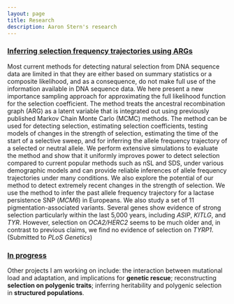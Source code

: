 ```yaml
---
layout: page
title: Research
description: Aaron Stern's research 
---
```


### <u>Inferring selection frequency trajectories using ARGs</u>
Most current methods for detecting natural selection from DNA sequence data are limited in that they are either based on summary statistics or a composite likelihood, and as a consequence, do not make full use of the information available in DNA sequence data. We here present a new importance sampling approach for approximating the full likelihood function for the selection coefficient. The method treats the ancestral recombination graph (ARG) as a latent variable that is integrated out using previously published Markov Chain Monte Carlo (MCMC) methods. The method can be used for detecting selection, estimating selection coefficients, testing models of changes in the strength of selection, estimating the time of the start of a selective sweep, and for inferring the allele frequency trajectory of a selected or neutral allele. We perform extensive simulations to evaluate the method and show that it uniformly improves power to detect selection compared to current popular methods such as nSL and SDS, under various demographic models and can provide reliable inferences of allele frequency trajectories under many conditions. We also explore the potential of our method to detect extremely recent changes in the strength of selection. We use the method to infer the past allele frequency trajectory for a lactase persistence SNP (<i>MCM6</i>) in Europeans. We also study a set of 11 pigmentation-associated variants.  Several genes show evidence of strong selection particularly within the last 5,000 years, including <i>ASIP</i>, <i>KITLG</i>, and <i>TYR</i>. However, selection on <i>OCA2/HERC2</i> seems to be much older and, in contrast to previous claims, we find no evidence of selection on <i>TYRP1</i>. (Submitted to <i>PLoS Genetics</i>)

### <u>In progress</u>
Other projects I am working on include: the interaction between mutational load and adaptation, and implications for <b>genetic rescue</b>; reconstructing <b>selection on polygenic traits</b>; inferring heritability and polygenic selection in <b>structured populations</b>.

<!-- Note: this is how to write a comment in HTML. Everything in here won't show up on your webpage.-->

<!--
To increase the size of the title, use fewer # in front of the paper title.
To decrease the size of the title, use more #. 
To remove the italics, remove the * before and after the description
To remove the underline from the title, remove the <u> tags (<u> and </u>)
-->
